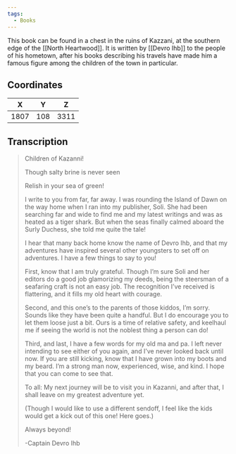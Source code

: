 ```yaml
---
tags:
  - Books
---
```


This book can be found in a chest in the ruins of Kazzani, at the southern edge of the [[North Heartwood]]. It is written by [[Devro Ihb]] to the people of his hometown, after his books describing his travels have made him a famous figure among the children of the town in particular.

## Coordinates
| **X** | **Y** | **Z** |
| :---: | :---: | :---: |
| 1807  |  108  | 3311  |

## Transcription
> Children of Kazanni!
>
> Though salty brine is never seen
>
> Relish in your sea of green!
>
> I write to you from far, far away. I was rounding the Island of Dawn on the way home when I ran into my publisher, Soli. She had been searching far and wide to find me and my latest writings and was as heated as a tiger shark. But when the seas finally calmed aboard the Surly Duchess, she told me quite the tale!
>
> I hear that many back home know the name of Devro Ihb, and that my adventures have inspired several other youngsters to set off on adventures. I have a few things to say to you!
>
> First, know that I am truly grateful. Though I’m sure Soli and her editors do a good job glamorizing my deeds, being the steersman of a seafaring craft is not an easy job. The recognition I’ve received is flattering, and it fills my old heart with courage.
>
> Second, and this one’s to the parents of those kiddos, I’m sorry. Sounds like they have been quite a handful. But I do encourage you to let them loose just a bit. Ours is a time of relative safety, and keelhaul me if seeing the world is not the noblest thing a person can do!
>
> Third, and last, I have a few words for my old ma and pa. I left never intending to see either of you again, and I’ve never looked back until now. If you are still kicking, know that I have grown into my boots and my beard. I’m a strong man now, experienced, wise, and kind. I hope that you can come to see that.
>
> To all: My next journey will be to visit you in Kazanni, and after that, I shall leave on my greatest adventure yet.
>
> (Though I would like to use a different sendoff, I feel like the kids would get a kick out of this one! Here goes.)
>
> Always beyond!
>
> -Captain Devro Ihb

